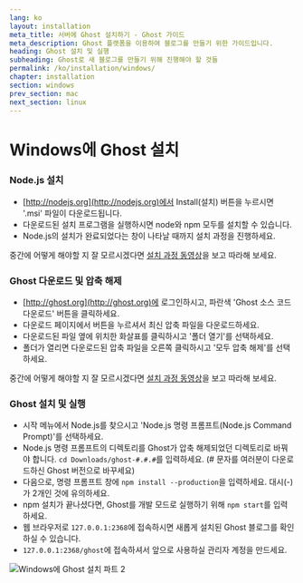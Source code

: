 ```yaml
---
lang: ko
layout: installation
meta_title: 서버에 Ghost 설치하기 - Ghost 가이드
meta_description: Ghost 플랫폼을 이용하여 블로그를 만들기 위한 가이드입니다.
heading: Ghost 설치 및 실행
subheading: Ghost로 새 블로그를 만들기 위해 진행해야 할 것들
permalink: /ko/installation/windows/
chapter: installation
section: windows
prev_section: mac
next_section: linux
---
```


# Windows에 Ghost 설치

### Node.js 설치

*   [http://nodejs.org](http://nodejs.org)에서 Install(설치) 버튼을 누르시면 '.msi' 파일이 다운로드됩니다.
*   다운로드된 설치 프로그램을 실행하시면 node와 npm 모두를 설치할 수 있습니다.
*   Node.js의 설치가 완료되었다는 창이 나타날 때까지 설치 과정을 진행하세요.

중간에 어떻게 해야할 지 잘 모르시겠다면 [설치 과정 동영상](https://s3-eu-west-1.amazonaws.com/ghost-website-cdn/install-node-win.gif "Windows에 Node.js 설치")을 보고 따라해 보세요.

### Ghost 다운로드 및 압축 해제

*   [http://ghost.org](http://ghost.org)에 로그인하시고, 파란색 'Ghost 소스 코드 다운로드' 버튼을 클릭하세요.
*   다운로드 페이지에서 버튼을 누르셔서 최신 압축 파일을 다운로드하세요.
*   다운로드된 파일 옆에 위치한 화살표를 클릭하시고 '폴더 열기'를 선택하세요.
*   폴더가 열리면 다운로드된 압축 파일을 오른쪽 클릭하시고 '모두 압축 해제'를 선택하세요.

중간에 어떻게 해야할 지 잘 모르시겠다면 [설치 과정 동영상](https://s3-eu-west-1.amazonaws.com/ghost-website-cdn/install-ghost-win.gif "Windows에 Ghost 설치 파트 1")을 보고 따라해 보세요.

### Ghost 설치 및 실행

*   시작 메뉴에서 Node.js를 찾으시고 'Node.js 명령 프롬프트(Node.js Command Prompt)'를 선택하세요.
*   Node.js 명령 프롬프트의 디렉토리를 Ghost가 압축 해제되었던 디렉토리로 바꿔야 합니다. `cd Downloads/ghost-#.#.#`를 입력하세요. (# 문자를 여러분이 다운로드하신 Ghost 버전으로 바꾸세요)
*   다음으로, 명령 프롬프트 창에 `npm install --production`을 입력하세요. <span class="note">대시(-)가 2개인 것에 유의하세요.</span>
*   npm 설치가 끝나셨다면, Ghost를 개발 모드로 실행하기 위해 `npm start`를 입력하세요.
*   웹 브라우저로 <code class="path">127.0.0.1:2368</code>에 접속하시면 새롭게 설치된 Ghost 블로그를 확인하실 수 있습니다.
*   <code class="path">127.0.0.1:2368/ghost</code>에 접속하셔서 앞으로 사용하실 관리자 계정을 만드세요.

![](https://s3-eu-west-1.amazonaws.com/ghost-website-cdn/install-ghost-win-2.gif "Windows에 Ghost 설치 파트 2")